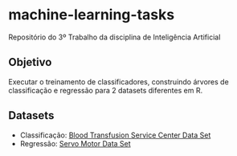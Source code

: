 # machine-learning-tasks
Repositório do 3º Trabalho da disciplina de Inteligência Artificial 

## Objetivo
Executar o treinamento de classificadores, construindo árvores de classificação e regressão para 2 datasets diferentes em R.

## Datasets
- Classificação:
[Blood Transfusion Service Center Data Set](http://archive.ics.uci.edu/ml/datasets/Blood+Transfusion+Service+Center)
- Regressão:
[Servo Motor Data Set](http://archive.ics.uci.edu/ml/datasets/Servo)
